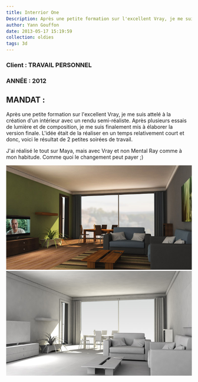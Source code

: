 ```yaml
---
title: Interrior One
Description: Après une petite formation sur l'excellent Vray, je me suis attelé à la création d'un intérieur avec un rendu semi-réaliste.
author: Yann Gouffon
date: 2013-05-17 15:19:59
collection: oldies
tags: 3d
---
```


### Client : TRAVAIL PERSONNEL
### ANNÉE : 2012

## MANDAT :

Après une petite formation sur l'excellent Vray, je me suis attelé à la création d'un intérieur avec un rendu semi-réaliste. Après plusieurs essais de lumière et de composition, je me suis finalement mis à élaborer la version finale. L'idée était de la réaliser en un temps relativement court et donc, voici le résultat de 2 petites soirées de travail.

J'ai réalisé le tout sur Maya, mais avec Vray et non Mental Ray comme à mon habitude. Comme quoi le changement peut payer ;) 

![Interrior one](/img/images/interior1.jpg.jpg)
![Interrior one](/img/images/interior2.jpg.jpg)
